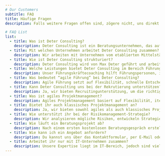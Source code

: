 ```yaml
---
# Our Customers
subtitle: FAQ
title: Häufige Fragen
description: Falls weitere Fragen offen sind, zögere nicht, uns direkt zu kontaktieren!

# FAQ List
list:
  - title: Was ist Deter Consulting?
    description: Deter Consulting ist ein Beratungsunternehmen, das auf Interim Management, agile Führung, Organisationsentwicklung, Projektmanagement und Softwareentwicklung spezialisiert ist. Wir bieten maßgeschneiderte Lösungen, um Unternehmen bei strategischen und operativen Herausforderungen zu unterstützen.
  - title: Mit welchen Unternehmen arbeitet Deter Consulting zusammen?
    description: Wir arbeiten mit Unternehmen vom etablierten Mittelständler bis zum Großkonzern, vor allem im IT-Bereich. Unsere Lösungen sind flexibel und auf die individuellen Bedürfnisse unserer Kunden zugeschnitten.
  - title: Wie ist Deter Consulting strukturiert?
    description: Deter Consulting wird von Max Deter geführt und arbeitet mit einem Netzwerk erfahrener Freelancer zusammen. Wir treten als Team auf, um dir eine ganzheitliche Betreuung zu bieten.
  - title: Welche Leistungen bietet Deter Consulting im Bereich Führungskräftecoaching an?
    description: Unser Führungskräftecoaching hilft Führungspersonen, ihre Leadership-Skills zu verbessern, ihre Teams effektiver zu führen und psychologische Sicherheit am Arbeitsplatz zu fördern.
  - title: Was bedeutet “agile Führung” bei Deter Consulting?
    description: Agile Führung setzt auf Flexibilität, schnelle Entscheidungsfindung und eine offene Unternehmenskultur. Wir helfen Führungskräften dabei, diese Prinzipien erfolgreich in ihren Teams zu integrieren.
  - title: Kann Deter Consulting uns bei der Rekrutierung unterstützen?
    description: Ja, wir bieten Recruitingunterstützung, um die richtigen Talente für Ihr Unternehmen zu finden und langfristig zu binden.
  - title: Was ist agiles Projektmanagement?
    description: Agiles Projektmanagement basiert auf Flexibilität, iterativen Prozessen und enger Zusammenarbeit mit dem Team. Es ermöglicht, schneller auf Veränderungen zu reagieren und Projekte effizient umzusetzen.
  - title: Bietet ihr auch klassisches Projektmanagement an?
    description: Ja, wir bieten sowohl agiles als auch klassisches Projektmanagement, abhängig von den Anforderungen deines Projekts und deiner Unternehmenskultur.
  - title: Wie unterstützt ihr bei der Risikomanagement-Strategie?
    description: Wir analysieren mögliche Risiken, entwickeln Strategien zur Risikominderung und begleiten die Implementierung geeigneter Maßnahmen, um den Projekterfolg zu sichern.
  - title: Wie läuft ein Beratungsprojekt ab?
    description: Nach einem ersten kostenlosen Beratungsgespräch erstellen wir eine Bedarfsanalyse und entwickeln gemeinsam mit dir einen maßgeschneiderten Plan. Die Umsetzung erfolgt in enger Abstimmung mit deinem Team.
  - title: Wie kann ich ein Angebot anfordern?
    description: Du kannst uns über das Kontaktformular, per E-Mail oder telefonisch erreichen. Wir erstellen dir ein unverbindliches Angebot, das auf deine Anforderungen abgestimmt ist. 
  - title: Arbeitet ihr nur mit IT-Unternehmen zusammen?
    description: Unsere Expertise liegt im IT-Bereich, jedoch sind viele unserer Leistungen branchenübergreifend einsetzbar. Kontaktiere uns, um deine individuellen Anforderungen zu besprechen.
---
```

